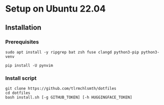 # Setup on Ubuntu 22.04

## Installation
### Prerequisites

```
sudo apt install -y ripgrep bat zsh fuse clangd python3-pip python3-venv
```
```
pip install -U pynvim
```

### Install script
```
git clone https://github.com/tlrmchlsmth/dotfiles
cd dotfiles
bash install.sh [-g GITHUB_TOKEN] [-h HUGGINGFACE_TOKEN]
```

